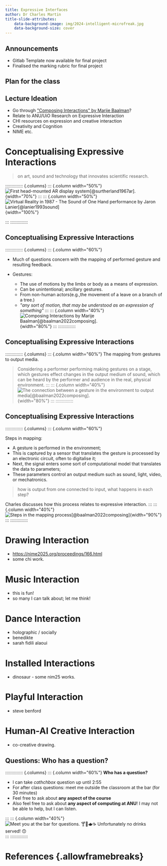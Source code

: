 ```yaml
---
title: Expressive Interfaces
author: Dr Charles Martin
title-slide-attributes:
    data-background-image: img/2024-intelligent-microfreak.jpg
    data-background-size: cover
---
```


## Announcements

- Gitlab Template now available for final project
- Finalised the marking rubric for final project

## Plan for the class

## Lecture Ideation

- Go through ["Composing Interactions" by Marije Baalman](https://composinginteractions.art/#contents)?
- Relate to ANU/UiO Research on Expressive Interaction
- CHI resources on expression and creative interaction
- Creativity and Cognition
- NIME etc.

# Conceptualising Expressive Interactions

> on art, sound and technology that innovates scientific research.

<!-- A historic example: Charles yaps on creative/expressive interaction at the heart of technology advancement.  -->

:::::::::::::: {.columns}
::: {.column width="50%"}
![First head-mounted AR display system[@surtherland1967ar].](img/wk11-ivan-sutherland-headset.jpg){width="70%"}
:::
::: {.column width="50%"}
![Virtual Reality in 1987 - The Sound of One Hand performance by Jaron Lanier[@lanier1993sound]](img/wk11-jaron-lanier-virtual-hand.jpg){width="100%"}

:::
::::::::::::::

## Conceptualising Expressive Interactions

:::::::::::::: {.columns}
::: {.column width="60%"}
- Much of questions concern with the mapping of performed gesture and resulting feedback. 

- Gestures:
    - The use of motions by the limbs or body as a means of expression.
    - Can be unintentional; ancillary gestures.
    - From non-human actors(e.g.,the movement of a leave on a branch of a tree.)
    - *"any sort of motion, that may be understood as an expression of something"* 
:::
::: {.column width="40%"}
![Composing Interactions by Marije Baalman[@baalman2022composing].](img/wk11-composing-interactions.jpg){width="80%"}
:::
::::::::::::::

## Conceptualising Expressive Interactions

:::::::::::::: {.columns}
::: {.column width="60%"}
The mapping from gestures to output media.

> Considering a performer performing making gestures on a stage, which gestures effect changes in the output medium of sound, which can be heard by the performer and audience in the real, physical environment.
:::
::: {.column width="40%"}
![The connection between a gesture in the environment to output media[@baalman2022composing].](img/mapping.jpg){width="80%"}
:::
::::::::::::::

## Conceptualising Expressive Interactions

:::::::::::::: {.columns}
::: {.column width="60%"}

Steps in mapping:

- A gesture is performed in the environment;
- This is captured by a sensor that translates the gesture is processed by an electronic circuit, often to digitalise it;
- Next, the signal enters some sort of computational model that translates the data to parameters;
- These parameters control an output medium such as sound, light, video, or mechatronics.

> how is output from one connected to input, what happens in each step?

Charles discusses how this process relates to expressive interaction.
:::
::: {.column width="40%"}
![Steps in the mapping process[@baalman2022composing]](img/step-in-mapping.jpg){width="90%"}
:::
::::::::::::::

# Drawing Interaction

- https://nime2025.org/proceedings/166.html
- some chi work.

# Music Interaction

- this is fun!
- so many I can talk about; let me think!
# Dance Interaction

- holographic / socially
- benedikte  
- sarah fidili alaoui

# Installed Interactions

- dinosaur - some nim25 works.

# Playful Interaction

- steve benford 

# Human-AI Creative Interaction

- co-creative drawing.

## Questions: Who has a question?

:::::::::::::: {.columns}
::: {.column width="60%"}
**Who has a question?**

- I can take _cathchbox_ question up until 2:55
- For after class questions: meet me outside the classroom at the bar (for 30 minutes)
- Feel free to ask about **any aspect of the course**
- Also feel free to ask about **any aspect of computing at ANU**! I may not be able to help, but I can listen.

:::
::: {.column width="40%"}
![Meet you _at the bar_ for questions. 🍸🥤🫖☕️ Unfortunately no drinks served! 🙃](img/kambri-bar.jpg)
:::
::::::::::::::

# References {.allowframebreaks}
